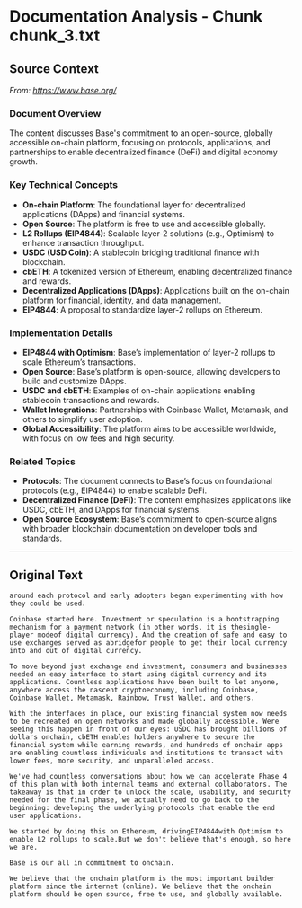 # Documentation Analysis - Chunk chunk_3.txt

## Source Context
*From: https://www.base.org/*

### Document Overview  
The content discusses Base's commitment to an open-source, globally accessible on-chain platform, focusing on protocols, applications, and partnerships to enable decentralized finance (DeFi) and digital economy growth.  

### Key Technical Concepts  
- **On-chain Platform**: The foundational layer for decentralized applications (DApps) and financial systems.  
- **Open Source**: The platform is free to use and accessible globally.  
- **L2 Rollups (EIP4844)**: Scalable layer-2 solutions (e.g., Optimism) to enhance transaction throughput.  
- **USDC (USD Coin)**: A stablecoin bridging traditional finance with blockchain.  
- **cbETH**: A tokenized version of Ethereum, enabling decentralized finance and rewards.  
- **Decentralized Applications (DApps)**: Applications built on the on-chain platform for financial, identity, and data management.  
- **EIP4844**: A proposal to standardize layer-2 rollups on Ethereum.  

### Implementation Details  
- **EIP4844 with Optimism**: Base’s implementation of layer-2 rollups to scale Ethereum’s transactions.  
- **Open Source**: Base’s platform is open-source, allowing developers to build and customize DApps.  
- **USDC and cbETH**: Examples of on-chain applications enabling stablecoin transactions and rewards.  
- **Wallet Integrations**: Partnerships with Coinbase Wallet, Metamask, and others to simplify user adoption.  
- **Global Accessibility**: The platform aims to be accessible worldwide, with focus on low fees and high security.  

### Related Topics  
- **Protocols**: The document connects to Base’s focus on foundational protocols (e.g., EIP4844) to enable scalable DeFi.  
- **Decentralized Finance (DeFi)**: The content emphasizes applications like USDC, cbETH, and DApps for financial systems.  
- **Open Source Ecosystem**: Base’s commitment to open-source aligns with broader blockchain documentation on developer tools and standards.

---

## Original Text
```
around each protocol and early adopters began experimenting with how they could be used.

Coinbase started here. Investment or speculation is a bootstrapping mechanism for a payment network (in other words, it is thesingle-player modeof digital currency). And the creation of safe and easy to use exchanges served as abridgefor people to get their local currency into and out of digital currency.

To move beyond just exchange and investment, consumers and businesses needed an easy interface to start using digital currency and its applications. Countless applications have been built to let anyone, anywhere access the nascent cryptoeconomy, including Coinbase, Coinbase Wallet, Metamask, Rainbow, Trust Wallet, and others.

With the interfaces in place, our existing financial system now needs to be recreated on open networks and made globally accessible. Were seeing this happen in front of our eyes: USDC has brought billions of dollars onchain, cbETH enables holders anywhere to secure the financial system while earning rewards, and hundreds of onchain apps are enabling countless individuals and institutions to transact with lower fees, more security, and unparalleled access.

We've had countless conversations about how we can accelerate Phase 4 of this plan with both internal teams and external collaborators. The takeaway is that in order to unlock the scale, usability, and security needed for the final phase, we actually need to go back to the beginning: developing the underlying protocols that enable the end user applications.

We started by doing this on Ethereum, drivingEIP4844with Optimism to enable L2 rollups to scale.But we don't believe that's enough, so here we are.

Base is our all in commitment to onchain.

We believe that the onchain platform is the most important builder platform since the internet (online). We believe that the onchain platform should be open source, free to use, and globally available.
```